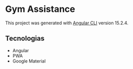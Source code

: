 # Gym Assistance

This project was generated with [Angular CLI](https://github.com/angular/angular-cli) version 15.2.4.

## Tecnologias

 - Angular
 - PWA
 - Google Material